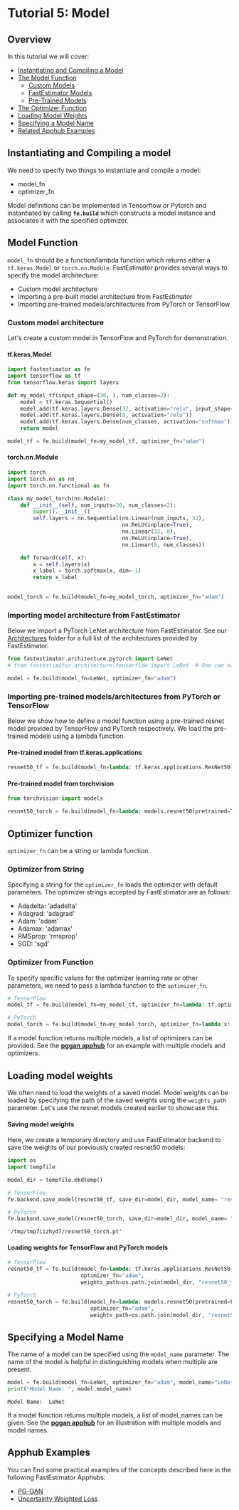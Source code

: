 # Tutorial 5: Model

## Overview

In this tutorial we will cover:

* [Instantiating and Compiling a Model](./tutorials/master/beginner/t05_model#t05compile)
* [The Model Function](./tutorials/master/beginner/t05_model#t05model)
    * [Custom Models](./tutorials/master/beginner/t05_model#t05custom)
    * [FastEstimator Models](./tutorials/master/beginner/t05_model#t05fe)
    * [Pre-Trained Models](./tutorials/master/beginner/t05_model#t05trained)
* [The Optimizer Function](./tutorials/master/beginner/t05_model#t05optimizer)
* [Loading Model Weights](./tutorials/master/beginner/t05_model#t05weights)
* [Specifying a Model Name](./tutorials/master/beginner/t05_model#t05name)
* [Related Apphub Examples](./tutorials/master/beginner/t05_model#t05apphub)

<a id='t05compile'></a>

## Instantiating and Compiling a model

We need to specify two things to instantiate and compile a model:
* model_fn
* optimizer_fn

Model definitions can be implemented in Tensorflow or Pytorch and instantiated by calling **`fe.build`** which constructs a model instance and associates it with the specified optimizer.

<a id='t05model'></a>

## Model Function

`model_fn` should be a function/lambda function which returns either a `tf.keras.Model` or `torch.nn.Module`. FastEstimator provides several ways to specify the model architecture:

* Custom model architecture
* Importing a pre-built model architecture from FastEstimator
* Importing pre-trained models/architectures from PyTorch or TensorFlow

<a id='t05custom'></a>

### Custom model architecture
Let's create a custom model in TensorFlow and PyTorch for demonstration.

#### tf.keras.Model


```python
import fastestimator as fe
import tensorflow as tf
from tensorflow.keras import layers

def my_model_tf(input_shape=(30, ), num_classes=2):
    model = tf.keras.Sequential()
    model.add(tf.keras.layers.Dense(32, activation="relu", input_shape=input_shape))
    model.add(tf.keras.layers.Dense(8, activation="relu"))
    model.add(tf.keras.layers.Dense(num_classes, activation="softmax"))
    return model

model_tf = fe.build(model_fn=my_model_tf, optimizer_fn="adam")
```

#### torch.nn.Module


```python
import torch
import torch.nn as nn
import torch.nn.functional as fn

class my_model_torch(nn.Module):
    def __init__(self, num_inputs=30, num_classes=2):
        super().__init__()
        self.layers = nn.Sequential(nn.Linear(num_inputs, 32), 
                                    nn.ReLU(inplace=True), 
                                    nn.Linear(32, 8), 
                                    nn.ReLU(inplace=True),
                                    nn.Linear(8, num_classes))

    def forward(self, x):
        x = self.layers(x)
        x_label = torch.softmax(x, dim=-1)
        return x_label

    
model_torch = fe.build(model_fn=my_model_torch, optimizer_fn="adam")
```

<a id='t05fe'></a>

### Importing model architecture from FastEstimator

Below we import a PyTorch LeNet architecture from FastEstimator. See our [Architectures](https://github.com/fastestimator/fastestimator/tree/master/fastestimator/architecture) folder for a full list of the architectures provided by FastEstimator.


```python
from fastestimator.architecture.pytorch import LeNet
# from fastestimator.architecture.tensorflow import LeNet  # One can also use a TensorFlow model

model = fe.build(model_fn=LeNet, optimizer_fn="adam")
```

<a id='t05trained'></a>

### Importing pre-trained models/architectures from PyTorch or TensorFlow

Below we show how to define a model function using a pre-trained resnet model provided by TensorFlow and PyTorch respectively. We load the pre-trained models using a lambda function.

#### Pre-trained model from tf.keras.applications 


```python
resnet50_tf = fe.build(model_fn=lambda: tf.keras.applications.ResNet50(weights='imagenet'), optimizer_fn="adam")
```

#### Pre-trained model from torchvision 


```python
from torchvision import models

resnet50_torch = fe.build(model_fn=lambda: models.resnet50(pretrained=True), optimizer_fn="adam")
```

<a id='t05optimizer'></a>

## Optimizer function

`optimizer_fn` can be a string or lambda function.

### Optimizer from String
Specifying a string for the `optimizer_fn` loads the optimizer with default parameters. The optimizer strings accepted by FastEstimator are as follows:
- Adadelta: 'adadelta'
- Adagrad: 'adagrad'
- Adam: 'adam'
- Adamax: 'adamax'
- RMSprop: 'rmsprop'
- SGD: 'sgd'

### Optimizer from Function

To specify specific values for the optimizer learning rate or other parameters, we need to pass a lambda function to the `optimizer_fn`.


```python
# TensorFlow 
model_tf = fe.build(model_fn=my_model_tf, optimizer_fn=lambda: tf.optimizers.Adam(1e-4))

# PyTorch
model_torch = fe.build(model_fn=my_model_torch, optimizer_fn=lambda x: torch.optim.Adam(params=x, lr=1e-4))
```

If a model function returns multiple models, a list of optimizers can be provided. See the **[pggan apphub](./examples/master/image_generation/pggan)** for an example with multiple models and optimizers.

<a id='t05weights'></a>

## Loading model weights

We often need to load the weights of a saved model. Model weights can be loaded by specifying the path of the saved weights using the `weights_path` parameter. Let's use the resnet models created earlier to showcase this.

#### Saving model weights
Here, we create a temporary directory and use FastEstimator backend to save the weights of our previously created resnet50 models:


```python
import os
import tempfile

model_dir = tempfile.mkdtemp()

# TensorFlow
fe.backend.save_model(resnet50_tf, save_dir=model_dir, model_name= "resnet50_tf")

# PyTorch
fe.backend.save_model(resnet50_torch, save_dir=model_dir, model_name= "resnet50_torch")
```




    '/tmp/tmp7iizhyd7/resnet50_torch.pt'



#### Loading weights for TensorFlow and PyTorch models


```python
# TensorFlow
resnet50_tf = fe.build(model_fn=lambda: tf.keras.applications.ResNet50(weights=None), 
                       optimizer_fn="adam", 
                       weights_path=os.path.join(model_dir, "resnet50_tf.h5"))
```


```python
# PyTorch
resnet50_torch = fe.build(model_fn=lambda: models.resnet50(pretrained=False), 
                          optimizer_fn="adam", 
                          weights_path=os.path.join(model_dir, "resnet50_torch.pt"))
```

<a id='t05name'></a>

## Specifying a Model Name

The name of a model can be specified using the `model_name` parameter. The name of the model is helpful in distinguishing models when multiple are present.


```python
model = fe.build(model_fn=LeNet, optimizer_fn="adam", model_name="LeNet")
print("Model Name: ", model.model_name)
```

    Model Name:  LeNet


If a model function returns multiple models, a list of model_names can be given. See the **[pggan apphub](./examples/master/image_generation/pggan)** for an illustration with multiple models and model names.

<a id='t05apphub'></a>

## Apphub Examples
You can find some practical examples of the concepts described here in the following FastEstimator Apphubs:

* [PG-GAN](./examples/master/image_generation/pggan)
* [Uncertainty Weighted Loss](./examples/master/multi_task_learning/uncertainty_loss)
